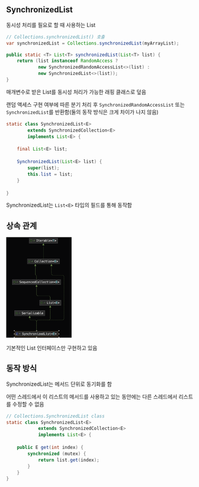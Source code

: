 ## SynchronizedList

동시성 처리를 필요로 할 때 사용하는 List

```java
// Collections.synchronizedList() 호출
var synchronizedList = Collections.synchronizedList(myArrayList);
```

```java
public static <T> List<T> synchronizedList(List<T> list) {
    return (list instanceof RandomAccess ?
            new SynchronizedRandomAccessList<>(list) :
            new SynchronizedList<>(list));
}
```

매개변수로 받은 List를 동시성 처리가 가능한 래핑 클래스로 덮음

랜덤 액세스 구현 여부에 따른 분기 처리 후 `SynchronizedRandomAccessList` 또는 `SynchronizedList`를 반환함(둘의 동작 방식은 크게 차이가 나지 않음)

```java
static class SynchronizedList<E>
        extends SynchronizedCollection<E>
        implements List<E> {

    final List<E> list;
    
    SynchronizedList(List<E> list) {
        super(list);
        this.list = list;
    }

}
```

SynchronizedList는 `List<E>` 타입의 필드를 통해 동작함

## 상속 관계

<img src="./images/synchronized hierarchy.png" alt="synchronized hierarchy" style="width: 35%; height: 35%">

기본적인 List 인터페이스만 구현하고 있음

## 동작 방식

SynchronizedList는 메서드 단위로 동기화를 함

어떤 스레드에서 이 리스트의 메서드를 사용하고 있는 동안에는 다른 스레드에서 리스트를 수정할 수 없음

```java
// Collections.SynchronizedList class
static class SynchronizedList<E>
            extends SynchronizedCollection<E>
            implements List<E> {

    public E get(int index) {
        synchronized (mutex) {
            return list.get(index);
        }
    }
}
```